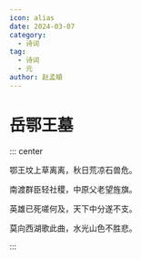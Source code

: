 ```yaml
---
icon: alias
date: 2024-03-07
category:
  - 诗词
tag:
  - 诗词
  - 元
author: 赵孟頫
---
```


# 岳鄂王墓

<!-- more -->


::: center

鄂王坟上草离离，秋日荒凉石兽危。

南渡群臣轻社稷，中原父老望旌旗。

英雄已死嗟何及，天下中分遂不支。

莫向西湖歌此曲，水光山色不胜悲。

:::